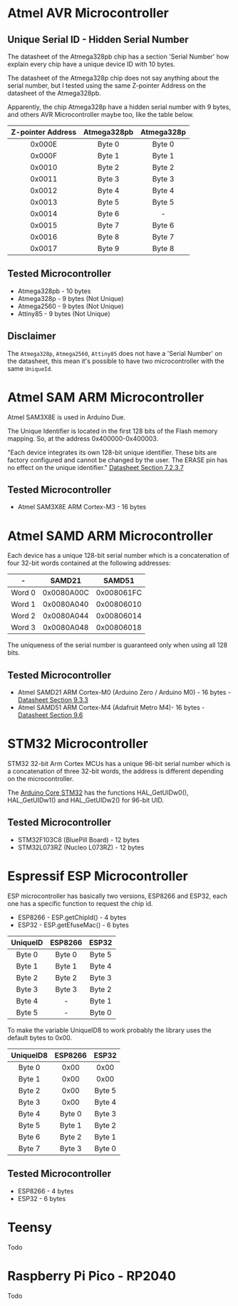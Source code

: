# Atmel AVR Microcontroller

## Unique Serial ID - Hidden Serial Number

The datasheet of the Atmega328pb chip has a section 'Serial Number' how explain every chip have a unique device ID with 10 bytes. <br/>

The datasheet of the Atmega328p chip does not say anything about the serial number, but I tested using the same Z-pointer Address on the datasheet of the Atmega328pb. <br/>

Apparently, the chip Atmega328p have a hidden serial number with 9 bytes, and others AVR Microcontroller maybe too, like the table below. <br/>

| Z-pointer Address | Atmega328pb | Atmega328p |
| :-------: | :------: | :------:|
| 0x000E | Byte 0 | Byte 0 |
| 0x000F | Byte 1 | Byte 1 |
| 0x0010 | Byte 2 | Byte 2 |
| 0x0011 | Byte 3 | Byte 3 |
| 0x0012 | Byte 4 | Byte 4 |
| 0x0013 | Byte 5 | Byte 5 |
| 0x0014 | Byte 6 | - |
| 0x0015 | Byte 7 | Byte 6 |
| 0x0016 | Byte 8 | Byte 7 |
| 0x0017 | Byte 9 | Byte 8 |

## Tested Microcontroller

* Atmega328pb - 10 bytes
* Atmega328p - 9 bytes (Not Unique)
* Atmega2560 - 9 bytes (Not Unique)
* Attiny85 - 9 bytes (Not Unique)

## Disclaimer

The `Atmega328p`, `Atmega2560`, `Attiny85` does not have a 'Serial Number' on the datasheet, this mean it's possible to have two microcontroller with the same `UniqueId`.

# Atmel SAM ARM Microcontroller

Atmel SAM3X8E is used in Arduino Due. 

The Unique Identifier is located in the first 128 bits of the Flash memory mapping. So, at the address 0x400000-0x400003.

"Each device integrates its own 128-bit unique identifier. These bits are factory configured and cannot be changed by the user. The ERASE pin has no effect on the unique identifier." [Datasheet Section 7.2.3.7](http://ww1.microchip.com/downloads/en/devicedoc/atmel-11057-32-bit-cortex-m3-microcontroller-sam3x-sam3a_datasheet.pdf)

## Tested Microcontroller

* Atmel SAM3X8E ARM Cortex-M3 - 16 bytes

# Atmel SAMD ARM Microcontroller

Each device has a unique 128-bit serial number which is a concatenation of four 32-bit words contained at the following addresses: 

| - | SAMD21 | SAMD51 |
| :-------: | :------: | :------:|
| Word 0| 0x0080A00C | 0x008061FC |
| Word 1| 0x0080A040 | 0x00806010 |
| Word 2| 0x0080A044 | 0x00806014 |
| Word 3| 0x0080A048 | 0x00806018 |

The uniqueness of the serial number is guaranteed only when using all 128 bits. 

## Tested Microcontroller

* Atmel SAMD21 ARM Cortex-M0 (Arduino Zero / Arduino M0) - 16 bytes - [Datasheet Section 9.3.3](https://cdn.sparkfun.com/datasheets/Dev/Arduino/Boards/Atmel-42181-SAM-D21_Datasheet.pdf)
* Atmel SAMD51 ARM Cortex-M4 (Adafruit Metro M4)- 16 bytes - [Datasheet Section 9.6](http://ww1.microchip.com/downloads/en/DeviceDoc/60001507E.pdf)

# STM32 Microcontroller

STM32 32-bit Arm Cortex MCUs has a unique 96-bit serial number which is a concatenation of three 32-bit words, the address is different depending on the microcontroller. 

The [Arduino Core STM32](https://github.com/stm32duino/Arduino_Core_STM32) has the functions HAL_GetUIDw0(), HAL_GetUIDw1() and HAL_GetUIDw2() for 96-bit UID.

## Tested Microcontroller

* STM32F103C8 (BluePill Board) - 12 bytes
* STM32L073RZ (Nucleo L073RZ) - 12 bytes

# Espressif ESP Microcontroller

ESP microcontroller has basically two versions, ESP8266 and ESP32, each one has a specific function to request the chip id. <br/>

* ESP8266 - ESP.getChipId() - 4 bytes
* ESP32 - ESP.getEfuseMac() - 6 bytes

| UniqueID | ESP8266 | ESP32 |
| :-------: | :------: | :------:|
| Byte 0| Byte 0 | Byte 5 |
| Byte 1| Byte 1 | Byte 4 |
| Byte 2| Byte 2 | Byte 3 |
| Byte 3| Byte 3 | Byte 2 |
| Byte 4| - | Byte 1 |
| Byte 5| - | Byte 0 |

To make the variable UniqueID8 to work probably the library uses the default bytes to 0x00. <br/>

| UniqueID8 | ESP8266 | ESP32 |
| :-------: | :------: | :------:|
| Byte 0| 0x00 | 0x00 |
| Byte 1| 0x00 | 0x00 |
| Byte 2| 0x00 | Byte 5 |
| Byte 3| 0x00 | Byte 4 |
| Byte 4| Byte 0 | Byte 3 |
| Byte 5| Byte 1 | Byte 2 |
| Byte 6| Byte 2 | Byte 1 |
| Byte 7| Byte 3 | Byte 0 |

## Tested Microcontroller

* ESP8266 - 4 bytes
* ESP32 - 6 bytes

# Teensy

Todo

# Raspberry Pi Pico - RP2040

Todo